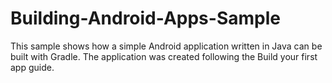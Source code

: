 # Building-Android-Apps-Sample
This sample shows how a simple Android application written in Java can be built with Gradle. The application was created following the Build your first app guide.
